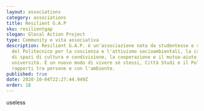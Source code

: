 ```yaml
---
layout: associations
category: associations
title: Resilient G.A.P
sku: resilientgap
slogan: Glocal Action Project
type: Community e vita associativa
description: Resilient G.A.P. è un'associazione nata da studentesse e studenti
  del Politecnico per la coscienza e l'attivismo socioambientali, la creazione
  di spazi di cultura e condivisione, la cooperazione e il mutuo-aiuto in
  università. È un nuovo modo di vivere sé stessi, Città Studi e il Polimi nei
  rapporti tra persone e con l'ambiente.
published: true
date: 2020-10-04T22:27:44.949Z
order: 18
---
```

useless